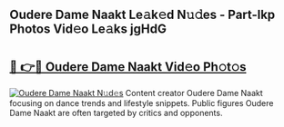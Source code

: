 ## Oudere Dame Naakt Le𝚊k𝚎d N𝚞𝚍es - Part-lkp Photos Vid𝚎o Le𝚊ks jgHdG

# <h2><a href="http://fb2rvqy.evod.top/?m=Oudere+Dame+Naakt">🔗 👉🔴 Oudere Dame Naakt Vid𝚎o Ph𝚘t𝚘s</a></h2>

[![Oudere Dame Naakt N𝚞d𝚎s](https://i.imgur.com/8V9OHl7.gif)](http://fb2rvqy.evod.top/?m=Oudere+Dame+Naakt)
Content creator Oudere Dame Naakt focusing on dance trends and lifestyle snippets. Public figures Oudere Dame Naakt are often targeted by critics and opponents. 
